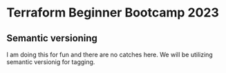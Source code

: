 # Terraform Beginner Bootcamp 2023
## Semantic versioning
I am doing this for fun and there are no catches here.
We will be utilizing semantic versionig for tagging.